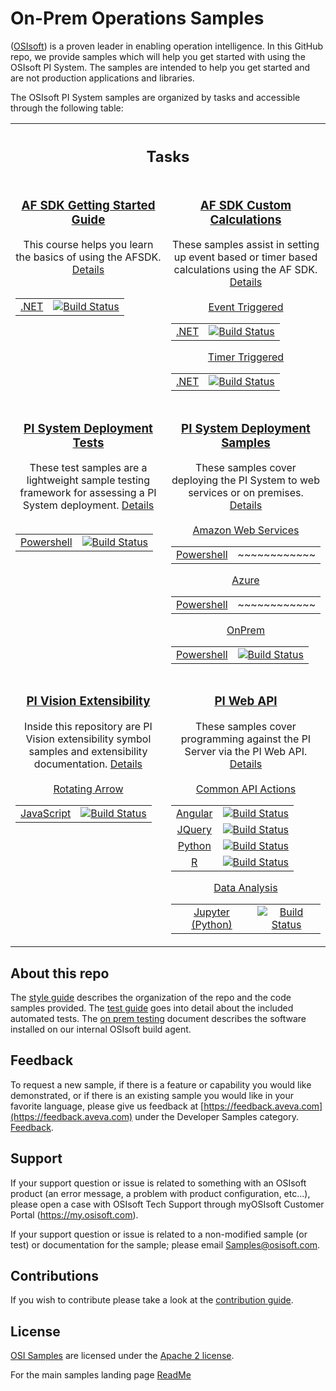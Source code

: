 # On-Prem Operations Samples

([OSIsoft](https://www.osisoft.com/)) is a proven leader in enabling operation intelligence. In this GitHub repo, we provide samples which will help you get started with using the OSIsoft PI System. The samples are intended to help you get started and are not production applications and libraries.

The OSIsoft PI System samples are organized by tasks and accessible through the following table:

<table align="middle" width="100%">
  <tr>
    <th align="middle" colspan="2">
      <h2>Tasks</h2>
    </th>
  </tr>
  <tr>
    <td align="middle" valign="top" width="50%">
      <h3>
        <a href="https://github.com/osisoft/AF-SDK-Getting-Started-Guide/">
          AF SDK Getting Started Guide
        </a>
      </h3>
      This course helps you learn the basics of using the AFSDK.
      <a href="https://github.com/osisoft/AF-SDK-Getting-Started-Guide">
        Details
      </a>
      <br />
      <br />
      <table align="middle">
        <tr>
          <td align="middle">
            <a href="https://github.com/osisoft/AF-SDK-Getting-Started-Guide/">
              .NET
            </a>
          </td>
          <td align="middle">
            <a href="https://dev.azure.com/osieng/engineering/_build/latest?definitionId=2251&branchName=main">
              <img
                src="https://dev.azure.com/osieng/engineering/_apis/build/status/product-readiness/PI-System/AF-SDK-Getting-Started-Guide?branchName=main"
                alt="Build Status"
              />
            </a>
          </td>
        </tr>
      </table>
    </td>
    <td align="middle" valign="top" width="50%">
      <h3>
        <a href="docs/AF-SDK-Custom-Calculations-Docs/"> AF SDK Custom Calculations </a>
      </h3>
      These samples assist in setting up event based or timer based calculations using the AF SDK.
      <a href="docs/AF-SDK-Custom-Calculations-Docs/"> Details </a>
      <br />
      <br />
      <a href="https://github.com/osisoft/sample-afsdk-event_triggered_calculation-dotnet"> Event Triggered </a>
      <table align="middle">
        <tr>
          <td align="middle">
            <a href="https://github.com/osisoft/sample-afsdk-event_triggered_calculation-dotnet">
              .NET
            </a>
          </td>
          <td align="middle">
            <a href="https://dev.azure.com/osieng/engineering/_build/latest?definitionId=3928&branchName=main">
              <img
                src="https://dev.azure.com/osieng/engineering/_apis/build/status/product-readiness/PI-System/aveva.sample-afsdk-event_triggered_calculation-dotnet?branchName=main"
                alt="Build Status"
              />
            </a>
          </td>
        </tr>
      </table>
      <a href="https://github.com/osisoft/sample-afsdk-timer_triggered_calculation-dotnet"> Timer Triggered </a>
      <table>
        <tr>
          <td align="middle">
            <a href="https://github.com/osisoft/sample-afsdk-timer_triggered_calculation-dotnet">
              .NET
            </a>
          </td>
          <td align="middle">
            <a href="https://dev.azure.com/osieng/engineering/_build/latest?definitionId=3927&branchName=main">
              <img
                src="https://dev.azure.com/osieng/engineering/_apis/build/status/product-readiness/PI-System/aveva.sample-afsdk-timer_triggered_calculation-dotnet?branchName=main"
                alt="Build Status"
              />
            </a>
          </td>
        </tr>
      </table>
    </td>
  </tr>
  <tr>
    <td align="middle" valign="top" width="50%">
      <h3>
        <a href="https://github.com/osisoft/sample-pi_core-pi_core_deployment_tests-powershell">
          PI System Deployment Tests
        </a>
      </h3>
      These test samples are a lightweight sample testing framework for
      assessing a PI System deployment.
      <a href="https://github.com/osisoft/sample-pi_core-pi_core_deployment_tests-powershell">
        Details
      </a>
      <br />
      <br />
      <table align="middle">
        <tr>
          <td align="middle">
            <a href="https://github.com/osisoft/sample-pi_core-pi_core_deployment_tests-powershell">
              Powershell
            </a>
          </td>
          <td align="middle">
            <a href="https://dev.azure.com/osieng/engineering/_build/latest?definitionId=437&branchName=master">
              <img
                src="https://dev.azure.com/osieng/engineering/_apis/build/status/PI%20System%20Deployment%20Tests/PI%20System%20Deployment%20Tests%20Sprint%20Build?branchName=master"
                alt="Build Status"
              />
            </a>
          </td>
        </tr>
      </table>
    </td>
    <td align="middle" valign="top" width="50%">
      <h3>
        <a href="docs/PI-Core-Deployment-Docs/">
          PI System Deployment Samples
        </a>
      </h3>
      These samples cover deploying the PI System to web services or on
      premises.
      <a href="/docs/PI-Core-Deployment-Docs/"> Details </a>
      <br />
      <br />
      <a href="https://github.com/osisoft/sample-pi_core-deployment_aws-powershell"> Amazon Web Services </a>
      <table align="middle">
        <tr>
          <td align="middle">
            <a href="https://github.com/osisoft/sample-pi_core-deployment_aws-powershell">
              Powershell
            </a>
          </td>
          <td align="middle">~~~~~~~~~~~~</td>
        </tr>
      </table>
      <a href="https://github.com/osisoft/sample-pi_core-deployment_azure-powershell"> Azure </a>
      <table>
        <tr>
          <td align="middle">
            <a href="https://github.com/osisoft/sample-pi_core-deployment_azure-powershell">
              Powershell
            </a>
          </td>
          <td align="middle">~~~~~~~~~~~~</td>
        </tr>
      </table>
      <a href="https://github.com/osisoft/sample-pi_core-deployment_on_prem-powershell"> OnPrem </a>
      <table>
        <tr>
          <td align="middle">
            <a href="https://github.com/osisoft/sample-pi_core-deployment_on_prem-powershell">
              Powershell
            </a>
          </td>
          <td align="middle">
            <a href="https://dev.azure.com/osieng/engineering/_build/latest?definitionId=3087&repoName=osisoft%2Fsample-pi_core-deployment_on_prem-powershell&branchName=main">
              <img
                src="https://dev.azure.com/osieng/engineering/_apis/build/status/product-readiness/PI-System/osisoft.sample-pi_core-deployment_on_prem-powershell?repoName=osisoft%2Fsample-pi_core-deployment_on_prem-powershell&branchName=main"
                alt="Build Status"
              />
            </a>
          </td>
        </tr>
      </table>
    </td>
  </tr>
  <tr>
    <td align="middle" valign="top" width="50%">
      <h3>
        <a href="docs/PI-Vision-Extensibility-Docs/">
          PI Vision Extensibility
        </a>
      </h3>
      Inside this repository are PI Vision extensibility symbol samples and
      extensibility documentation.
      <a href="docs/PI-Vision-Extensibility-Docs/"> Details </a>
      <br />
      <br />
      <a href="https://github.com/osisoft/sample-pi_vision_extensibility-rotating_arrow-js"> Rotating Arrow </a>
      <table align="middle">
        <tr>
          <td align="middle">
            <a href="https://github.com/osisoft/sample-pi_vision_extensibility-rotating_arrow-js">
              JavaScript
            </a>
          </td>
          <td align="middle">
            <a href="https://dev.azure.com/osieng/engineering/_build?definitionId=1311&branchName=47718_ExtensibilitySample">
              <img
                src="https://dev.azure.com/osieng/engineering/_apis/build/status/PI%20Vision/extensibility-sample.unit-tests?branchName=47718_ExtensibilitySample"
                alt="Build Status"
              />
            </a>
          </td>
        </tr>
      </table>
    </td>
    <td align="middle" valign="top" width="50%">
      <h3>
        <a href="docs/PI-Web-API-Docs/"> PI Web API </a>
      </h3>
      These samples cover programming against the PI Server via the PI Web API.
      <a href="docs/PI-Web-API-Docs/"> Details </a>
      <br />
      <br />
      <a href="https://github.com/osisoft/OSI-Samples-PI-System/blob/main/docs/PI-Web-API-Docs/COMMON_ACTION_README.md">
          Common API Actions
        </a>
      <table align="middle">
        <tr>
          <td align="middle">
            <a href="https://github.com/osisoft/sample-pi_web_api-common_actions-angular">
              Angular
            </a>
          </td>
          <td align="middle">
            <a href="https://dev.azure.com/osieng/engineering/_build/latest?definitionId=2647&repoName=osisoft%2Fsample-pi_web_api-common_actions-angular&branchName=main">
              <img
                src="https://dev.azure.com/osieng/engineering/_apis/build/status/product-readiness/PI-System/osisoft.sample-pi_web_api-common_actions-angular?repoName=osisoft%2Fsample-pi_web_api-common_actions-angular&branchName=main"
                alt="Build Status"
              />
            </a>
          </td>
        </tr>
        <tr>
          <td align="middle">
            <a href="https://github.com/osisoft/sample-pi_web_api-common_actions-jquery">
              JQuery
            </a>
          </td>
          <td align="middle">
            <a href="https://dev.azure.com/osieng/engineering/_build/latest?definitionId=2662&repoName=osisoft%2Fsample-pi_web_api-common_actions-jquery&branchName=main"
            >
              <img
                src="https://dev.azure.com/osieng/engineering/_apis/build/status/product-readiness/PI-System/osisoft.sample-pi_web_api-common_actions-jquery?repoName=osisoft%2Fsample-pi_web_api-common_actions-jquery&branchName=main"
                alt="Build Status"
              />
            </a>
          </td>
        </tr>
        <tr>
          <td align="middle">
            <a href="https://github.com/osisoft/sample-pi_web_api-common_actions-python">
              Python
            </a>
          </td>
          <td align="middle">
            <a href="https://dev.azure.com/osieng/engineering/_build/latest?definitionId=2663&repoName=osisoft%2Fsample-pi_web_api-common_actions-python&branchName=main">
              <img
                src="https://dev.azure.com/osieng/engineering/_apis/build/status/product-readiness/PI-System/osisoft.sample-pi_web_api-common_actions-python?repoName=osisoft%2Fsample-pi_web_api-common_actions-python&branchName=main"
                alt="Build Status"
              />
            </a>
          </td>
        </tr>
        <tr>
          <td align="middle">
            <a href="https://github.com/osisoft/sample-pi_web_api-common_actions-r">
              R
            </a>
          </td>
          <td align="middle">
            <a href="https://dev.azure.com/osieng/engineering/_build/latest?definitionId=2664&repoName=osisoft%2Fsample-pi_web_api-common_actions-r&branchName=main">
              <img
                src="https://dev.azure.com/osieng/engineering/_apis/build/status/product-readiness/PI-System/osisoft.sample-pi_web_api-common_actions-r?repoName=osisoft%2Fsample-pi_web_api-common_actions-r&branchName=main"
                alt="Build Status"
              />
            </a>
          </td>
        </tr>
        </br>
      </table>
      <a href="https://github.com/osisoft/sample-pi_web_api-data_analysis_jupyter-python">
          Data Analysis
        </a>
      <table>
        <tr>
          <td align="middle">
            <a href="https://github.com/osisoft/sample-pi_web_api-data_analysis_jupyter-python">
              Jupyter (Python)
            </a>
          </td>
          <td align="middle">
            <a href="https://dev.azure.com/osieng/engineering/_build/latest?definitionId=3088&branchName=main">
              <img
                src="https://dev.azure.com/osieng/engineering/_apis/build/status/product-readiness/PI-System/aveva.sample-pi_web_api-data_analysis_jupyter-python?branchName=main"
                alt="Build Status"
              />
            </a>
          </td>
        </tr>
        </br>
      </table>
    </td>
  </tr>
</table>

## About this repo

The [style guide](https://github.com/osisoft/.github/blob/main/STYLE_GUIDE.md) describes the organization of the repo and the code samples provided. The [test guide](https://github.com/osisoft/.github/blob/main/TEST_GUIDE.md) goes into detail about the included automated tests. The [on prem testing](https://github.com/osisoft/.github/blob/main/ON_PREM_TESTING.md) document describes the software installed on our internal OSIsoft build agent.

## Feedback

To request a new sample, if there is a feature or capability you would like demonstrated, or if there is an existing sample you would like in your favorite language, please give us feedback at [https://feedback.aveva.com](https://feedback.aveva.com) under the Developer Samples category. [Feedback](https://datahub.feedback.aveva.com/ideas/search?category=7135134109509567625&query=sample).

## Support

If your support question or issue is related to something with an OSIsoft product (an error message, a problem with product configuration, etc...), please open a case with OSIsoft Tech Support through myOSIsoft Customer Portal (https://my.osisoft.com).

If your support question or issue is related to a non-modified sample (or test) or documentation for the sample; please email Samples@osisoft.com.

## Contributions

If you wish to contribute please take a look at the [contribution guide](https://github.com/osisoft/.github/blob/main/CONTRIBUTING.md).

## License

[OSI Samples](https://github.com/osisoft/OSI-Samples) are licensed under the [Apache 2 license](LICENSE).

For the main samples landing page [ReadMe](https://github.com/osisoft/OSI-Samples)
